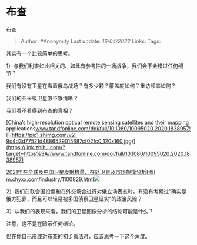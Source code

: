 # 布查
[布查](https://zhuanlan.zhihu.com/p/496323452)

> Author: #Anonymity 
Last update: *16/04/2022* 
Links: 
Tags: 

其实有一个比较简单的思考。

1）与我们利害如此相关的、如此有参考性的一场战争，我们会不会错过任何细节？

我们有没有卫星在看着俄乌战场？有多少颗？覆盖度如何？重访频率如何？

我们的亚米级卫星够不够清晰？

我们看不看得到布查的真相？

[China’s high-resolution optical remote sensing satellites and their mapping applications​www.tandfonline.com/doi/full/10.1080/10095020.2020.1838957![](https://pic1.zhimg.com/v2-9c4d3d77521d4886529015687cf02fc0_120x160.jpg)](https://link.zhihu.com/?target=https%3A//www.tandfonline.com/doi/full/10.1080/10095020.2020.1838957)

  

[2021年在全球及中国卫星发射数量、在轨卫星及市场规模分析[图]​m.chyxx.com/industry/1100829.html![](https://pic4.zhimg.com/v2-b3e6a2d2eae5fdcd1d3bb69a78be5acb_180x120.jpg)](https://link.zhihu.com/?target=https%3A//m.chyxx.com/industry/1100829.html)

  

2）我们在联合国投票和在外交场合进行对俄立场表态时，有没有考察过“确实是俄方犯罪，而且可以轻易被多国侦察卫星证实”的政治风险？

3）从我们的表现来看，我们的卫星图像分析的结论可能是什么？

注意，这不是在暗示任何结论。

但在你自己形成对布查的初步看法时，应该思考一下这个角度。

  
  